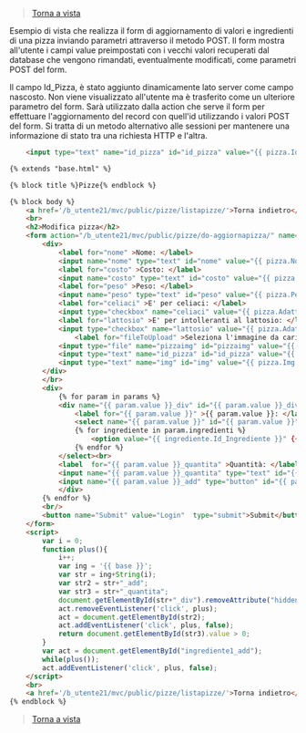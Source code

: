 
>[Torna a vista](view.md) 

Esempio di vista che realizza il form di aggiornamento di valori e ingredienti di una pizza inviando parametri attraverso il metodo POST. Il form mostra all'utente i campi value preimpostati con i vecchi valori recuperati dal database che vengono rimandati, eventualmente modificati, come parametri POST del form.

Il campo Id_Pizza, è stato aggiunto dinamicamente lato server come campo nascosto. Non viene visualizzato all'utente ma è trasferito come un ulteriore parametro del form. Sarà utilizzato dalla action che serve il form per effettuare l'aggiornamento del record con quell'id utilizzando i valori POST del form. Si tratta di un metodo alternativo alle sessioni per mantenere una informazione di stato tra una richiesta HTTP e l'altra.

```HTML
	<input type="text" name="id_pizza" id="id_pizza" value="{{ pizza.Id_Pizza }}" hidden>
```

```HTML
{% extends "base.html" %}

{% block title %}Pizze{% endblock %}

{% block body %}
    <a href='/b_utente21/mvc/public/pizze/listapizze/'>Torna indietro</a>
    <br>
    <h2>Modifica pizza</h2>
    <form action="/b_utente21/mvc/public/pizze/do-aggiornapizza/" name="Pizze_Form" method="post" enctype="multipart/form-data">
		<div>
			<label for="nome" >Nome: </label>
			<input name="nome" type="text" id="nome" value="{{ pizza.Nome_pizza }}"><br>
			<label for="costo" >Costo: </label>
			<input name="costo" type="text" id="costo" value="{{ pizza.Costo }}"><br>
			<label for="peso" >Peso: </label>
			<input name="peso" type="text" id="peso" value="{{ pizza.PesoPizza }}"><br>
			<label for="celiaci" >E' per celiaci: </label>
			<input type="checkbox" name="celiaci" value="{{ pizza.Adatta_Celiaci }}"/><br/>
			<label for="lattosio" >E' per intolleranti al lattosio: </label>
			<input type="checkbox" name="lattosio" value="{{ pizza.Adatta_IntolleantiLattosio }}"/><br/>
		        <label for="fileToUpload" >Seleziona l'immagine da caricare: </label>
			<input type="file" name="pizzaimg" id="pizzaimg" value="{{ pizza.Img }}"><br/>
			<input type="text" name="id_pizza" id="id_pizza" value="{{ pizza.Id_Pizza }}" hidden>
			<input type="text" name="img" id="img" value="{{ pizza.Img }}" hidden>
		</div>
		</br>
		<div>
	        {% for param in params %}
			<div name="{{ param.value }}_div" id="{{ param.value }}_div" hidden>
				<label for="{{ param.value }}" >{{ param.value }}: </label>
				<select name="{{ param.value }}" id="{{ param.value }}" >
				{% for ingrediente in param.ingredienti %} 
				    <option value="{{ ingrediente.Id_Ingrediente }}" {{ ingrediente.Checked }}>{{ ingrediente.Nome }}</option>
				{% endfor %}
			</select><br>
			<label  for="{{ param.value }}_quantita" >Quantità: </label >
			<input name="{{ param.value }}_quantita" type="text" id="{{ param.value }}_quantita" value="{{ param.quantita }}">
			<input name="{{ param.value }}_add" type="button" id="{{ param.value }}_add" value="+" >
			</div>
		{% endfor %}
		<br/>
		<button name="Submit" value="Login"  type="submit">Submit</button>
	</form>
	<script>
	    var i = 0;
	    function plus(){
	        i++;
	        var ing = '{{ base }}';
	        var str = ing+String(i);
	        var str2 = str+"_add";
	        var str3 = str+"_quantita";
	        document.getElementById(str+"_div").removeAttribute("hidden");
	        act.removeEventListener('click', plus);
	        act = document.getElementById(str2);
	        act.addEventListener('click', plus, false);
	        return document.getElementById(str3).value > 0; 
	    }
	    var act = document.getElementById("ingrediente1_add");
	    while(plus());
	    act.addEventListener('click', plus, false);
	</script>
	<br>
	<a href='/b_utente21/mvc/public/pizze/listapizze/'>Torna indietro</a>
{% endblock %}


```
>[Torna a vista](view.md) 
